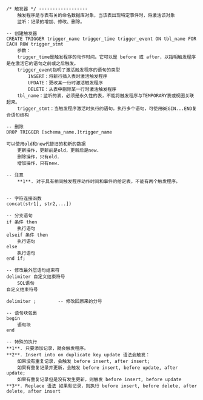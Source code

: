 ## 

    
    /* 触发器 */ ------------------
        触发程序是与表有关的命名数据库对象，当该表出现特定事件时，将激活该对象
        监听：记录的增加、修改、删除。
    
    -- 创建触发器
    CREATE TRIGGER trigger_name trigger_time trigger_event ON tbl_name FOR EACH ROW trigger_stmt
        参数：
        trigger_time是触发程序的动作时间。它可以是 before 或 after，以指明触发程序是在激活它的语句之前或之后触发。
        trigger_event指明了激活触发程序的语句的类型
            INSERT：将新行插入表时激活触发程序
            UPDATE：更改某一行时激活触发程序
            DELETE：从表中删除某一行时激活触发程序
        tbl_name：监听的表，必须是永久性的表，不能将触发程序与TEMPORARY表或视图关联起来。
        trigger_stmt：当触发程序激活时执行的语句。执行多个语句，可使用BEGIN...END复合语句结构
    
    -- 删除
    DROP TRIGGER [schema_name.]trigger_name
    
    可以使用old和new代替旧的和新的数据
        更新操作，更新前是old，更新后是new.
        删除操作，只有old.
        增加操作，只有new.
    
    -- 注意
        **1**. 对于具有相同触发程序动作时间和事件的给定表，不能有两个触发程序。
    
    
    -- 字符连接函数
    concat(str1[, str2,...])
    
    -- 分支语句
    if 条件 then
        执行语句
    elseif 条件 then
        执行语句
    else
        执行语句
    end if;
    
    -- 修改最外层语句结束符
    delimiter 自定义结束符号
        SQL语句
    自定义结束符号
    
    delimiter ;        -- 修改回原来的分号
    
    -- 语句块包裹
    begin
        语句块
    end
    
    -- 特殊的执行
    **1**. 只要添加记录，就会触发程序。
    **2**. Insert into on duplicate key update 语法会触发：
        如果没有重复记录，会触发 before insert, after insert;
        如果有重复记录并更新，会触发 before insert, before update, after update;
        如果有重复记录但是没有发生更新，则触发 before insert, before update
    **3**. Replace 语法 如果有记录，则执行 before insert, before delete, after delete, after insert
